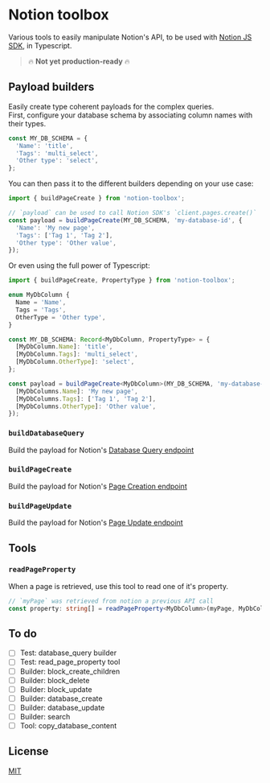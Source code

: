 # Notion toolbox

Various tools to easily manipulate Notion's API, to be used with [Notion JS SDK](https://github.com/makenotion/notion-sdk-js), in Typescript.

> 🔥 **Not yet production-ready** 🔥

## Payload builders
Easily create type coherent payloads for the complex queries.\
First, configure your database schema by associating column names with their types.

```ts
const MY_DB_SCHEMA = {
  'Name': 'title',
  'Tags': 'multi_select',
  'Other type': 'select',
};
```

You can then pass it to the different builders depending on your use case:

```ts
import { buildPageCreate } from 'notion-toolbox';

// `payload` can be used to call Notion SDK's `client.pages.create()`
const payload = buildPageCreate(MY_DB_SCHEMA, 'my-database-id', {
  'Name': 'My new page',
  'Tags': ['Tag 1', 'Tag 2'],
  'Other type': 'Other value',
});
```

Or even using the full power of Typescript:

```ts
import { buildPageCreate, PropertyType } from 'notion-toolbox';

enum MyDbColumn {
  Name = 'Name',
  Tags = 'Tags',
  OtherType = 'Other type',
}

const MY_DB_SCHEMA: Record<MyDbColumn, PropertyType> = {
  [MyDbColumn.Name]: 'title',
  [MyDbColumn.Tags]: 'multi_select',
  [MyDbColumn.OtherType]: 'select',
};

const payload = buildPageCreate<MyDbColumn>(MY_DB_SCHEMA, 'my-database-id', {
  [MyDbColumns.Name]: 'My new page',
  [MyDbColumns.Tags]: ['Tag 1', 'Tag 2'],
  [MyDbColumns.OtherType]: 'Other value',
});
```

### `buildDatabaseQuery`
Build the payload for Notion's [Database Query endpoint](https://developers.notion.com/reference/post-database-query)

### `buildPageCreate`
Build the payload for Notion's [Page Creation endpoint](https://developers.notion.com/reference/post-page)

### `buildPageUpdate`
Build the payload for Notion's [Page Update endpoint](https://developers.notion.com/reference/update-a-database)

## Tools

### `readPageProperty`
When a page is retrieved, use this tool to read one of it's property.
```ts
// `myPage` was retrieved from notion a previous API call
const property: string[] = readPageProperty<MyDbColumn>(myPage, MyDbColumns.Tags, MY_DB_SCHEMA);
```

## To do
- [ ] Test: database_query builder
- [ ] Test: read_page_property tool
- [ ] Builder: block_create_children
- [ ] Builder: block_delete
- [ ] Builder: block_update
- [ ] Builder: database_create
- [ ] Builder: database_update
- [ ] Builder: search
- [ ] Tool: copy_database_content

## License
[MIT](https://opensource.org/licenses/MIT)
